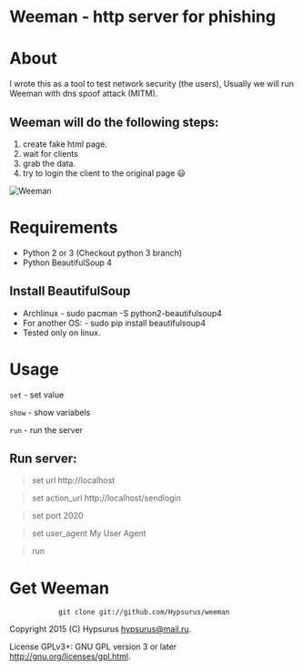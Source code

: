 Weeman - http server for phishing
=================================

About
=====

I wrote this as a tool to test network security (the users),
Usually we will run Weeman with dns spoof attack (MITM).

Weeman will do the following steps:
------------------------------------

1. create fake html page.
2. wait for clients
3. grab the data.
4. try to login the client to the original page :smiley:

![Weeman](https://raw.githubusercontent.com/Hypsurus/weeman/master/core/weeman12.png)

Requirements
============

* Python 2 or 3 (Checkout python 3 branch)
* Python BeautifulSoup 4

Install BeautifulSoup
---------------------

* Archlinux - sudo pacman -S python2-beautifulsoup4
* For another OS: - sudo pip install beautifulsoup4
* Tested only on linux.

Usage
======

`set` - set value

`show` - show variabels

`run` - run the server

Run server:
-----------

> set url http://localhost

> set action_url http://localhost/sendlogin

> set port 2020

> set user_agent My User Agent

> run


Get Weeman
=============
                git clone git://github.com/Hypsurus/weeman
  
Copyright 2015 (C) Hypsurus <hypsurus@mail.ru>.

License GPLv3+: GNU GPL version 3 or later <http://gnu.org/licenses/gpl.html>.
